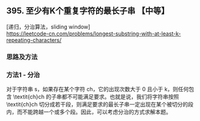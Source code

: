 ## 395. 至少有K个重复字符的最长子串 【中等】     
[递归，分治算法，sliding window]      
https://leetcode-cn.com/problems/longest-substring-with-at-least-k-repeating-characters/     

### 思路及方法      
### 方法1 - 分治
对于字符串 s，如果存在某个字符 ch，它的出现次数大于 0 且小于 k，则任何包含 \textit{ch}ch 的子串都不可能满足要求。也就是说，我们将字符串按照 \textit{ch}ch 切分成若干段，则满足要求的最长子串一定出现在某个被切分的段内，而不能跨越一个或多个段。因此，可以考虑分治的方式求解本题。



